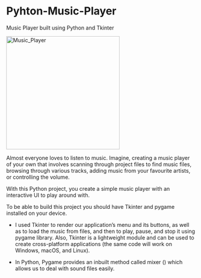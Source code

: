 # Pyhton-Music-Player
 Music Player built using Python and Tkinter

<img width="301" alt="Music_Player" src="https://user-images.githubusercontent.com/114283583/235363865-2f0e9d31-8eea-4ecf-8b23-3af7314c41ba.png">
 
Almost everyone loves to listen to music. Imagine, creating a music player of your own that involves scanning through project files to find music files, browsing through various tracks, adding music from your favourite artists, or controlling the volume. 

With this Python project, you create a simple music player with an interactive UI to play around with.

To be able to build this project you should have Tkinter and pygame installed on your device.

* I used Tkinter to render our application’s menu and its buttons, as well as to load the music from files, and then to play, pause, and stop it using pygame library. Also, Tkinter is a lightweight module and can be used to create cross-platform applications (the same code will work on Windows, macOS, and Linux).

* In Python, Pygame provides an inbuilt method called mixer () which allows us to deal with sound files easily.
